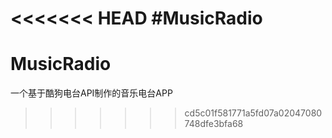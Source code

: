 <<<<<<< HEAD
#MusicRadio
=======
# MusicRadio
一个基于酷狗电台API制作的音乐电台APP
>>>>>>> cd5c01f581771a5fd07a02047080748dfe3bfa68
